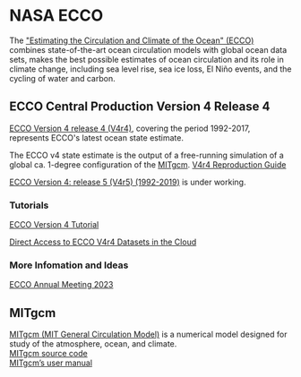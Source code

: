 # NASA ECCO
The ["Estimating the Circulation and Climate of the Ocean" (ECCO)](https://ecco-group.org/) combines state-of-the-art ocean circulation models with global ocean data sets, makes the best possible estimates of ocean circulation and its role in climate change, including sea level rise, sea ice loss, El Niño events, and the cycling of water and carbon.

## ECCO Central Production Version 4 Release 4
[ECCO Version 4 release 4 (V4r4)](https://ecco-group.org/products-ECCO-V4r4.htm), covering the period 1992-2017, represents ECCO's latest ocean state estimate.

The ECCO v4 state estimate is the output of a free-running simulation of a global ca. 1-degree configuration of the [MITgcm](http://mitgcm.org/). [V4r4 Reproduction Guide](https://ecco-group.org/docs/v4r4_reproduction_howto.pdf)  

[ECCO Version 4: release 5 (V4r5) (1992-2019)](https://ecco.jpl.nasa.gov/drive/files/Version4/Release5/) is under working.  

### Tutorials
[ECCO Version 4 Tutorial](https://ecco-v4-python-tutorial.readthedocs.io/)  

[Direct Access to ECCO V4r4 Datasets in the Cloud](https://podaac.github.io/tutorials/external/ECCO_cloud_direct_access_s3.html)

### More Infomation and Ideas
[ECCO Annual Meeting 2023](https://ecco-group.org/updates-more.htm?id=47) 

## MITgcm
[MITgcm (MIT General Circulation Model)](http://mitgcm.org/) is a numerical model designed for study of the atmosphere, ocean, and climate.  
[MITgcm source code](https://github.com/MITgcm/MITgcm)  
[MITgcm’s user manual](https://mitgcm.readthedocs.io/en/latest/)  
